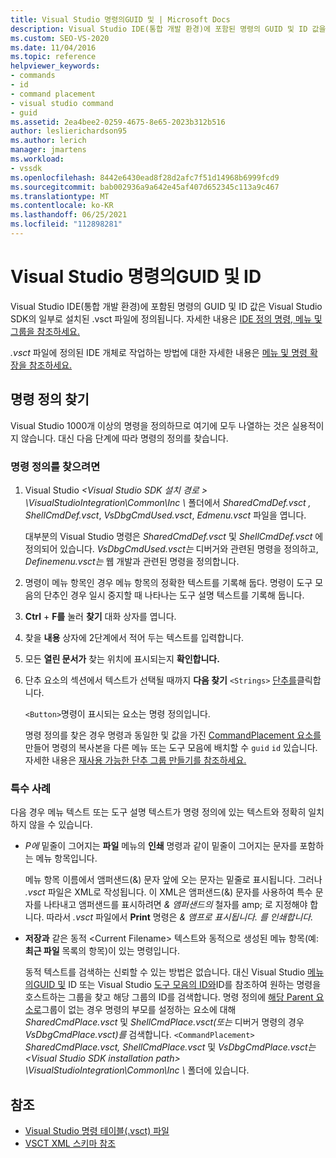 ```yaml
---
title: Visual Studio 명령의GUID 및 | Microsoft Docs
description: Visual Studio IDE(통합 개발 환경)에 포함된 명령의 GUID 및 ID 값을 찾는 방법을 알아봅니다.
ms.custom: SEO-VS-2020
ms.date: 11/04/2016
ms.topic: reference
helpviewer_keywords:
- commands
- id
- command placement
- visual studio command
- guid
ms.assetid: 2ea4bee2-0259-4675-8e65-2023b312b516
author: leslierichardson95
ms.author: lerich
manager: jmartens
ms.workload:
- vssdk
ms.openlocfilehash: 8442e6430ead8f28d2afc7f51d14968b6999fcd9
ms.sourcegitcommit: bab002936a9a642e45af407d652345c113a9c467
ms.translationtype: MT
ms.contentlocale: ko-KR
ms.lasthandoff: 06/25/2021
ms.locfileid: "112898281"
---
```

# <a name="guids-and-ids-of-visual-studio-commands"></a>Visual Studio 명령의GUID 및 ID
Visual Studio IDE(통합 개발 환경)에 포함된 명령의 GUID 및 ID 값은 Visual Studio SDK의 일부로 설치된 .vsct 파일에 정의됩니다. 자세한 내용은 [IDE 정의 명령, 메뉴 및 그룹을 참조하세요.](../../extensibility/internals/ide-defined-commands-menus-and-groups.md)

 *.vsct* 파일에 정의된 IDE 개체로 작업하는 방법에 대한 자세한 내용은 [메뉴 및 명령 확장을 참조하세요.](../../extensibility/extending-menus-and-commands.md)

## <a name="find-a-command-definition"></a>명령 정의 찾기
 Visual Studio 1000개 이상의 명령을 정의하므로 여기에 모두 나열하는 것은 실용적이지 않습니다. 대신 다음 단계에 따라 명령의 정의를 찾습니다.

### <a name="to-locate-a-command-definition"></a>명령 정의를 찾으려면

1. Visual Studio *<Visual Studio SDK 설치 경로 \> \VisualStudioIntegration\Common\Inc \\* 폴더에서 *SharedCmdDef.vsct , ShellCmdDef.vsct*, *VsDbgCmdUsed.vsct*, *Edmenu.vsct* 파일을 엽니다. 

    대부분의 Visual Studio 명령은 *SharedCmdDef.vsct* 및 *ShellCmdDef.vsct* 에 정의되어 있습니다. *VsDbgCmdUsed.vsct는* 디버거와 관련된 명령을 정의하고, *Definemenu.vsct는* 웹 개발과 관련된 명령을 정의합니다.

2. 명령이 메뉴 항목인 경우 메뉴 항목의 정확한 텍스트를 기록해 둡다. 명령이 도구 모음의 단추인 경우 일시 중지할 때 나타나는 도구 설명 텍스트를 기록해 둡니다.

3. **Ctrl** + **F를** 눌러 **찾기** 대화 상자를 엽니다.

4. 찾을 **내용** 상자에 2단계에서 적어 두는 텍스트를 입력합니다.

5. 모든 **열린 문서가** 찾는 위치에 표시되는지 **확인합니다.**

6. 단추 요소의 섹션에서 텍스트가 선택될 때까지 **다음 찾기** `<Strings>` [단추를](../../extensibility/button-element.md)클릭합니다.

    `<Button>`명령이 표시되는 요소는 명령 정의입니다.

   명령 정의를 찾은 경우 명령과 동일한 및 값을 가진 [CommandPlacement 요소를](../../extensibility/commandplacement-element.md) 만들어 명령의 복사본을 다른 메뉴 또는 도구 모음에 배치할 수 `guid` `id` 있습니다. 자세한 내용은 [재사용 가능한 단추 그룹 만들기를 참조하세요.](../../extensibility/creating-reusable-groups-of-buttons.md)

### <a name="special-cases"></a>특수 사례
 다음 경우 메뉴 텍스트 또는 도구 설명 텍스트가 명령 정의에 있는 텍스트와 정확히 일치하지 않을 수 있습니다.

- *P에* 밑줄이 그어지는 **파일** 메뉴의 **인쇄** 명령과 같이 밑줄이 그어지는 문자를 포함하는 메뉴 항목입니다.

     메뉴 항목 이름에서 앰퍼샌드(&) 문자 앞에 오는 문자는 밑줄로 표시됩니다. 그러나 *.vsct* 파일은 XML로 작성됩니다. 이 XML은 앰퍼샌드(&) 문자를 사용하여 특수 문자를 나타내고 앰퍼샌드를 표시하려면 *&amp; 앰퍼샌드의* 철자를 amp; 로 지정해야 합니다. 따라서 *.vsct* 파일에서 **Print** 명령은 *&amp; 앰프로 표시됩니다. 를 인쇄합니다.*

- **저장과** 같은 동적 \<Current Filename\> 텍스트와 동적으로 생성된 메뉴 항목(예: **최근 파일** 목록의 항목)이 있는 명령입니다.

     동적 텍스트를 검색하는 신뢰할 수 있는 방법은 없습니다. 대신 Visual Studio [메뉴의GUID 및](../../extensibility/internals/guids-and-ids-of-visual-studio-menus.md) ID 또는 Visual Studio [도구 모음의 ID와](../../extensibility/internals/guids-and-ids-of-visual-studio-toolbars.md)ID를 참조하여 원하는 명령을 호스트하는 그룹을 찾고 해당 그룹의 ID를 검색합니다. 명령 정의에 [해당 Parent 요소로](../../extensibility/parent-element.md)그룹이 없는 경우 명령의 부모를 설정하는 요소에 대해 *SharedCmdPlace.vsct* 및 *ShellCmdPlace.vsct(또는* 디버거 명령의 경우 *VsDbgCmdPlace.vsct)를* 검색합니다. `<CommandPlacement>` *SharedCmdPlace.vsct,* *ShellCmdPlace.vsct* 및 *VsDbgCmdPlace.vsct는* *\<Visual Studio SDK installation path\> \VisualStudioIntegration\Common\Inc \\* 폴더에 있습니다.

## <a name="see-also"></a>참조

- [Visual Studio 명령 테이블(.vsct) 파일](../../extensibility/internals/visual-studio-command-table-dot-vsct-files.md)
- [VSCT XML 스키마 참조](../../extensibility/vsct-xml-schema-reference.md)
